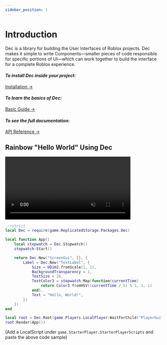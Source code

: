 ```yaml
---
sidebar_position: 1
---
```


# Introduction

<p className="highlight-paragraph">
Dec is a library for building the User Interfaces of Roblox projects. Dec makes it simple to write Components—smaller pieces of code responsible for specific portions of UI—which can work together to build the interface for a complete Roblox experience.
</p>

<div style={{"display":"block", "margin-right":"5%", "margin-left":"5%"}}>
    <span style={{"display": "flex", "align-items": "center",
    "justify-content":"space-between"}}>
        <h4><i>To install Dec inside your project:&nbsp;&nbsp;</i></h4>
        <div class="cta-button">
            <a class="button button--primary button-lg" href="./Installation" 
            style={{"display":"block", "width":"11.5em"}}>
                Installation → 
            </a>
        </div>
    </span>
    <span style={{"display": "flex", "align-items": "center",
    "justify-content":"space-between"}}>
        <h4><i>To learn the basics of Dec:&nbsp;&nbsp;</i></h4>
        <div class="cta-button">
            <a class="button button--primary button-lg"
            href="./Chapter1/VirtualInstance"
            style={{"display":"block", "width":"11.5em"}}>
                Basic Guide → 
            </a>
        </div>
    </span>
    <span style={{"display": "flex", "align-items": "center",
    "justify-content":"space-between"}}>
        <h4><i>To see the full documentation:&nbsp;&nbsp;</i></h4>
        <div class="cta-button">
            <a class="button button--primary button-lg" href="../api/Dec"
            style={{"display":"block", "width":"11.5em"}}>
                API Reference → 
            </a>
        </div>
    </span>
</div>

<h2 className="no-top-margin">
    Rainbow "Hello World" Using Dec
</h2>


<video className="align-center" width="80%" controls autoplay muted loop>
    <source src="/helloRainbow.mov" type="video/mp4" />
    ***Your browser does not support HTML Videos.***
    
    ***Please update your browser version and/or download
    [Google Chrome](https://www.google.com/chrome/) to view this page
    correctly.***
</video>

<br/>

```lua
--!strict
local Dec = require(game.ReplicatedStorage.Packages.Dec)

local function App()
    local stopwatch = Dec.Stopwatch()
    stopwatch:Start()

    return Dec.New("ScreenGui", {}, {
        Label = Dec.New("TextLabel", {
            Size = UDim2.fromScale(1, 1),
            BackgroundTransparency = 1,
            TextSize = 24,
            TextColor3 = stopwatch:Map(function(currentTime)
                return Color3.fromHSV((currentTime / 5) % 1, 1, 1)
            end),
            Text = "Hello, World!",
        })
    })
end

local root = Dec.Root(game.Players.LocalPlayer:WaitForChild("PlayerGui"))
root:Render(App())
```

(Add a LocalScript under `game.StarterPlayer.StarterPlayerScripts` and paste the
above code sample)